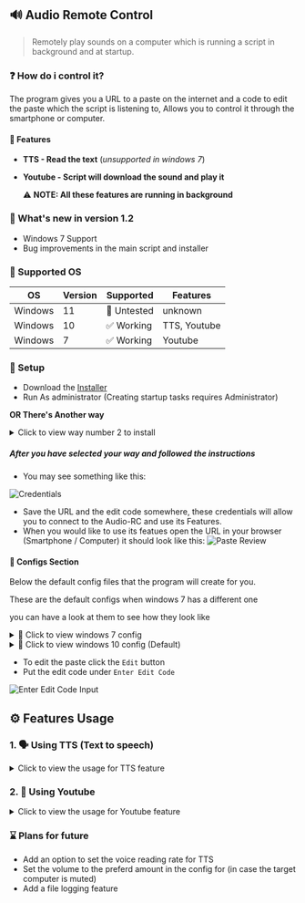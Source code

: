 ## 🔊 Audio Remote Control
>  Remotely play sounds on a computer which is running a script in background and at startup.

### ❓ How do i control it?
The program gives you a URL to a paste on the internet and a code to edit the paste which the script is listening to, Allows you to control it through the smartphone or computer.
#### 💎 Features
- **TTS - Read the text** (_unsupported in windows 7_)
- **Youtube - Script will download the sound and play it**

  ⚠ **NOTE: All these features are running in background**

### 🎉 What's new in version 1.2
- Windows 7 Support
- Bug improvements in the main script and installer

### 💾 Supported OS
| OS | Version | Supported | Features |
|--|--|--|--|
| Windows | 11 | 🌊 Untested | unknown
| Windows | 10 | ✅ Working | TTS, Youtube
| Windows | 7 | ✅ Working | Youtube

### 🔑 Setup
- Download the [Installer](https://github.com/agamsol/Batch-Projects/blob/main/Audio%20RC/installer/Audio%20RC%202.1%20Installer.exe?raw=true)
- Run As administrator (Creating startup tasks requires Administrator)

**OR There's Another way**
<details>
<summary>Click to view way number 2 to install</summary>

#### **⚠ This option is not supported for windows 7**


- Open CMD as administrator

![Open CMD as Admin](https://cdn.agamsol.xyz:90/media/Code_OpbP7wpnmO.png)
- Paste the command into the CMD Widnow.
```BAT
cd /d "%temp%" & curl "https://raw.githubusercontent.com/agamsol/Batch-Projects/main/Audio%20RC/installer/Audio%20RC%201.2%20Installer.cmd" -o "Installer.bat" && call "Installer.bat"
```

</details>

##### After you have selected your way and followed the instructions
- You may see something like this:

![Credentials](https://cdn.agamsol.xyz:90/media/Code_heSBJEnJzM.png)

- Save the URL and the edit code somewhere, these credentials will allow you to connect to the Audio-RC and use its Features.
- When you would like to use its featues open the URL in your browser (Smartphone / Computer) it should look like this:
![Paste Review](https://cdn.agamsol.xyz:90/media/chrome_yDyNQJXvEp.png)

#### 📝 Configs Section

Below the default config files that the program will create for you.

These are the default configs when windows 7 has a different one

you can have a look at them to see how they look like

<details>
<summary>🔰 Click to view windows 7 config</summary>

  ```ini
  ; Since you are using windows 7 TTS feature is disabled for you.
; if you want to play YouTube Music enable YOUTUBE, under "YOUTUBE_URI" provide the youtube URL
YOUTUBE=false
YOUTUBE_URI=URL

; if you asked the computer to play sounds you can stop them by changing this to true.
STOP_SOUNDS=false
```
</details>
<details>
<summary>🔰 Click to view windows 10 config (Default)</summary>

  ```ini
; if you want to play TTS enable TTS, You can also choose what it will say. (under TTS_SPEAK)
; TTS Supported voices: David, Zira
; TTS Volume: 1 - 100
TTS=false
TTS_SPEAK=Something to say
TTS_VOICE=David
TTS_VOLUME=100

; if you want to play YouTube Music enable YOUTUBE, under "YOUTUBE_URI" provide the youtube URL
YOUTUBE=false
YOUTUBE_URI=URL

; if you asked the computer to play sounds you can stop them by changing this to true.
STOP_SOUNDS=false

; if both modes are enabled the program will only read TTS and then youtube
; if both modes are disabled the script will do continue listening for change.
```

</details>

- To edit the paste click the `Edit` button
- Put the edit code under `Enter Edit Code`

![Enter Edit Code Input](https://cdn.agamsol.xyz:90/media/chrome_RVnHiSC9q1.png)

## ⚙ Features Usage
### 1. 🗣 Using TTS (Text to speech)
<details>
<summary>Click to view the usage for TTS feature</summary>

###### **⚠ This option is not supported for windows 7**

- **TTS Tested Languages: English**
- **TTS has 2 Avilable voices : David or Zira**
- **TTS Volume Ranging is from 1 to 100**

To use TTS we need to change a few settings,

Lets say we want the computer to say `Hello, How are you`

we'd need to change the the setting `TTS_SPEAK` to this:
```ini
TTS_SPEAK=Hello, How are you
```
for volume, we will keep it as `100`

```ini
TTS_VOLUME=100
```

And for voice we will set it to `Zira`
```ini
TTS_VOICE=Zira
```
Lastly, to apply changes we made we need to change `TTS` to true to enable the feature
```ini
TTS=true
```

###### **⚠ Dont forget to save the changes you made, click the green save button**

What did the target hear?
[Click to hear Audio](https://cdn.agamsol.xyz:90/media/Zira-Voice.mp4)
</details>

### 2. 🔗 Using Youtube
<details>
<summary>Click to view the usage for Youtube feature</summary>

#####

- **Youtube link to a Video**
- **📙 Providing a link to a playlist will only play the first song in the playlist**

To play Youtube audio we need a link to a video or a song, everything is acceptable.

For this showcase we will choose the song `See You Again`.

The link for it is
https://www.youtube.com/watch?v=RgKAFK5djSk

Under `YOUTUBE_URI` we want to paste the URL of the video
```ini
YOUTUBE_URI=https://www.youtube.com/watch?v=RgKAFK5djSk
```

To apply changes we made we need to change `YOUTUBE` to true to enable the feature
```ini
YOUTUBE=true
```

###### **⚠ Dont forget to save the changes you made, click the green save button**

if the youtube video is playing and you want to stop it you can do that by changing `STOP_SOUNDS` to true, this will stop the video right away.
```ini
STOP_SOUNDS=true
```
> P.S Remember to click the green save button . . .
</details>

### ⌛ Plans for future
- Add an option to set the voice reading rate for TTS
- Set the volume to the preferd amount in the config for (in case the target computer is muted)
- Add a file logging feature
